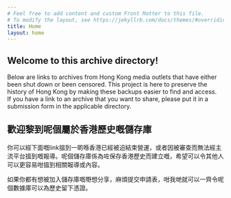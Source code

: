 ```yaml
---
# Feel free to add content and custom Front Matter to this file.
# To modify the layout, see https://jekyllrb.com/docs/themes/#overriding-theme-defaults
title: Home
layout: home
---
```

## Welcome to this archive directory!
Below are links to archives from Hong Kong media outlets that have either been shut down or been censored. This project is here to preserve the history of Hong Kong by making these backups easier to find and access. <br>
If you have a link to an archive that you want to share, please put it in a submission form in the applicable directory. <br>

## 歡迎黎到呢個屬於香港歷史嘅儲存庫
你可以經下面嘅link搵到一啲喺香港已經被迫結束營運，或者因被審查而無法經主流平台搵到嘅報導。呢個儲存庫係為咗保存香港歷史而建立嘅，希望可以令其他人可以更容易咁搵到相關報導或內容。<br>

如果你都有想被加入儲存庫嘅嘢想分享，麻煩提交申請表，咁我哋就可以一齊令呢個數據庫可以為歷史留下憑證。 <br>